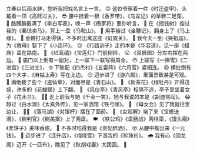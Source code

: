 立春以后雨水鲜，您听我把戏名言上一言。 😊
这位爷穿着一件《时迁盗甲》，头戴着一顶《高旺过关》， 😎
腰中挂着一根《香罗带》，《乌盆记》的草鞋二足穿， 👀
胳膊腕戴满了《李白写表》，唤一声《杨家将》要你听言， 📢
在《摇钱树》拴过我的《秦琼卖马》，背上一盘《马鞍山》。 💪
用手接过《金鞭记》，翻身上了《马上缘》。 🤠
金鞭打马走得快，不多时出离这座《虹霓关》。 🏇
我今天一到《哭祖庙》，为《救母》娶下了《小连环》。 😢
《行路训子》走的本是《华容道》，见一座《蜡庙》盖在路南。 👣
《红鸾禧》《宝莲灯》门前倒挂， 😮
《双狮图》分左右摆在两边。 👀
庙门以上倒有一副对，上一联下一联写得周全。 😯
上联写《一捧雪》《二进宫》《三进士》， 🤓
下联配《四杰村》《五雷阵》《六月雪》紧相连。 😃
横批倒有四个大字，《麻姑上寿》写在上边。 😏
迈步进了《游六殿》，里面景致甚是可观。 🧐
满地栽了些个《盗仙草》，对面尽是《青石山》。 🌿
《新茶花》《绿牡丹》开得茂盛，许多的《花蝴蝶》上下翻。 🌸
《风仪亭》《青风亭》相隔不远，亭子里坐着女子《花木兰》。 🚶‍♀
走上前我与她《千金一笑》，她与我说的本是《胡迪骂阎》。 😂
越过《白水滩》《太真外传》，见一家酒馆《铁弓缘》。 🍶
《母女会》见了我就往里边让， 🚶‍♂
《落马湖》《对银杯》摆在了面前。 🥂
《女起解》端了来《宝蟾送酒》，《铡判官》《铡美案》上了两盘。 🍽
《铁公鸡》《盘肠战》两样菜，《馒头庵》《卖饼子》美味香甜。 🥢
不多时吃得我是《贵妃醉酒》， 😵
从腰中掏出来《一元钱》。 💸
迈步进了《连升店》，《梅绛雪》下湿我的《珍珠衫》。 🌧
我有心《回龙阁》迈开《一匹布》，瞧见了《秋胡戏妻》大团圆。 🙂